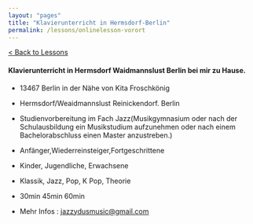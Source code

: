 ```yaml
---
layout: "pages"
title: "Klavierunterricht in Hermsdorf-Berlin"
permalink: /lessons/onlinelesson-vorort
---
```

<a href="/lessons">< Back to Lessons</a>

#### Klavierunterricht in Hermsdorf Waidmannslust Berlin bei mir zu Hause.

- 13467 Berlin in der Nähe von Kita Froschkönig
- Hermsdorf/Weaidmannslust Reinickendorf. Berlin

- Studienvorbereitung im Fach Jazz(Musikgymnasium oder nach der Schulausbildung ein Musikstudium aufzunehmen oder nach einem Bachelorabschluss einen Master anzustreben.)

- Anfänger,Wiederreinsteiger,Fortgeschrittene

- Kinder, Jugendliche, Erwachsene

- Klassik, Jazz, Pop, K Pop, Theorie

- 30min 45min 60min 

- Mehr Infos : jazzydusmusic@gmail.com
